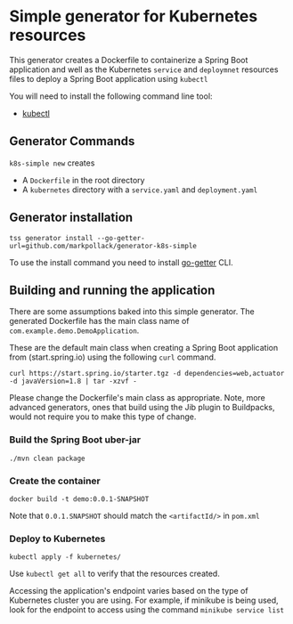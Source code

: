# Simple generator for Kubernetes resources

This generator creates a Dockerfile to containerize a Spring Boot application and well as the Kubernetes `service` and `deploymnet` resources files to deploy a Spring Boot application using `kubectl`

You will need to install the following command line tool:

* [kubectl](https://kubernetes.io/docs/tasks/tools/install-kubectl/)


## Generator Commands

`k8s-simple new` creates

* A `Dockerfile` in the root directory
* A `kubernetes` directory with a `service.yaml` and `deployment.yaml`


## Generator installation

```
tss generator install --go-getter-url=github.com/markpollack/generator-k8s-simple
```

To use the install command you need to install [go-getter](https://github.com/hashicorp/go-getter#installation-and-usage) CLI.

## Building and running the application

There are some assumptions baked into this simple generator.  The generated Dockerfile has the main class name of `com.example.demo.DemoApplication`.

These are the default main class when creating a Spring Boot application from (start.spring.io) using the following `curl` command.

```
curl https://start.spring.io/starter.tgz -d dependencies=web,actuator -d javaVersion=1.8 | tar -xzvf -
```

Please change the Dockerfile's main class as appropriate.  Note, more advanced generators, ones that build using the Jib plugin to Buildpacks,  would not require you to make this type of change.

### Build the Spring Boot uber-jar

```
./mvn clean package
```

### Create the container
```
docker build -t demo:0.0.1-SNAPSHOT
```

Note that `0.0.1.SNAPSHOT` should match the `<artifactId/>` in `pom.xml`


### Deploy to Kubernetes

```
kubectl apply -f kubernetes/
```

Use `kubectl get all` to verify that the resources created.

Accessing the application's endpoint varies based on the type of Kubernetes cluster you are using.  For example, if minikube is being used, look for the endpoint to access using the command `minikube service list`

